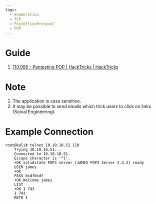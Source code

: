 ```yaml
---
tags:
  - Enumeration
  - TCP
  - PostOfficeProtocol
  - POP
---
```


# Guide

1. [110,995 - Pentesting POP | HackTricks | HackTricks](https://book.hacktricks.xyz/network-services-pentesting/pentesting-pop)

# Note 

1. The application is case sensitive.
2. It may be possible to send emails which trick users to click on links (Social Engineering)
# Example Connection 

```
root@kali# telnet 10.10.10.51 110
	Trying 10.10.10.51...
	Connected to 10.10.10.51.
	Escape character is '^]'.
	+OK solidstate POP3 server (JAMES POP3 Server 2.3.2) ready 
	USER james
	+OK
	PASS 0xdf0xdf
	+OK Welcome james
	LIST
	+OK 1 743
	1 743
	RETR 1
```